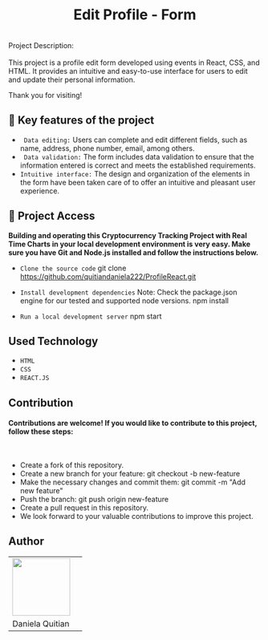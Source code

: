 <h1 align="center"> Edit Profile - Form </h1>
<br>
Project Description: <br> <br>
This project is a profile edit form developed using events in React, CSS, and HTML. It provides an intuitive and easy-to-use interface for users to edit and update their personal information. <br>

Thank you for visiting!

## :hammer: Key features of the project

- ` Data editing:` Users can complete and edit different fields, such as name, address, phone number, email, among others.
- ` Data validation:` The form includes data validation to ensure that the information entered is correct and meets the established requirements.
- `Intuitive interface:` The design and organization of the elements in the form have been taken care of to offer an intuitive and pleasant user experience. <br>

## 📁 Project Access

**Building and operating this Cryptocurrency Tracking Project with Real Time Charts in your local development environment is very easy. Make sure you have Git and Node.js installed and follow the instructions below.**<br>
- `Clone the source code`
git clone https://github.com/quitiandaniela222/ProfileReact.git

- `Install development dependencies`
Note: Check the package.json engine for our tested and supported node versions.
npm install 

- `Run a local development server`
npm start 

## Used Technology
- `HTML`
- `CSS`
- `REACT.JS`

## Contribution
<h4> Contributions are welcome! If you would like to contribute to this project, follow these steps: </h4> <br>

- Create a fork of this repository.
- Create a new branch for your feature: git checkout -b new-feature
- Make the necessary changes and commit them: git commit -m "Add new feature"
- Push the branch: git push origin new-feature
- Create a pull request in this repository.
- We look forward to your valuable contributions to improve this project.


## Author
|        |              |
|--------|--------------|
| <img src="https://avatars.githubusercontent.com/u/124717657?v=4" width=115><br> |
| Daniela Quitian |
